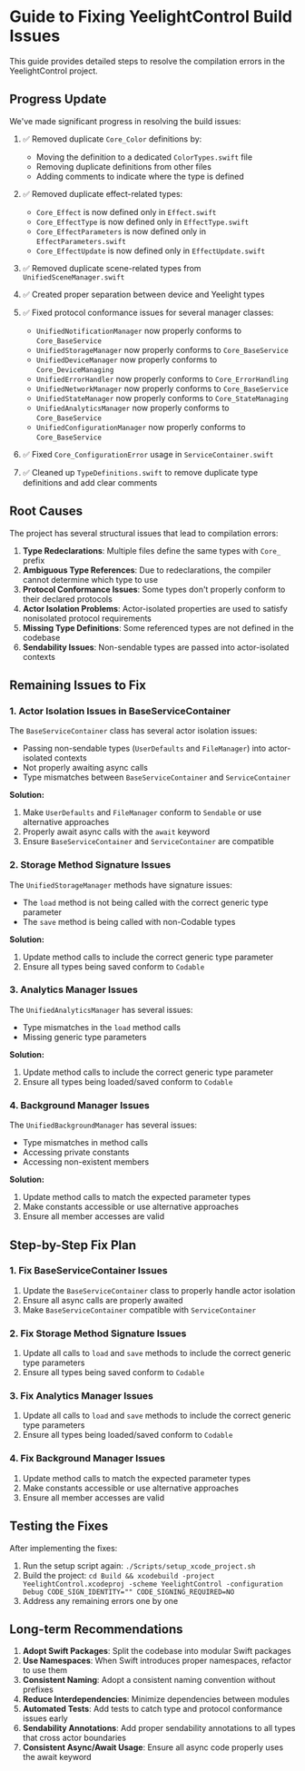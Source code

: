 # Guide to Fixing YeelightControl Build Issues

This guide provides detailed steps to resolve the compilation errors in the YeelightControl project.

## Progress Update

We've made significant progress in resolving the build issues:

1. ✅ Removed duplicate `Core_Color` definitions by:
   - Moving the definition to a dedicated `ColorTypes.swift` file
   - Removing duplicate definitions from other files
   - Adding comments to indicate where the type is defined

2. ✅ Removed duplicate effect-related types:
   - `Core_Effect` is now defined only in `Effect.swift`
   - `Core_EffectType` is now defined only in `EffectType.swift`
   - `Core_EffectParameters` is now defined only in `EffectParameters.swift`
   - `Core_EffectUpdate` is now defined only in `EffectUpdate.swift`

3. ✅ Removed duplicate scene-related types from `UnifiedSceneManager.swift`

4. ✅ Created proper separation between device and Yeelight types

5. ✅ Fixed protocol conformance issues for several manager classes:
   - `UnifiedNotificationManager` now properly conforms to `Core_BaseService`
   - `UnifiedStorageManager` now properly conforms to `Core_BaseService`
   - `UnifiedDeviceManager` now properly conforms to `Core_DeviceManaging`
   - `UnifiedErrorHandler` now properly conforms to `Core_ErrorHandling`
   - `UnifiedNetworkManager` now properly conforms to `Core_BaseService`
   - `UnifiedStateManager` now properly conforms to `Core_StateManaging`
   - `UnifiedAnalyticsManager` now properly conforms to `Core_BaseService`
   - `UnifiedConfigurationManager` now properly conforms to `Core_BaseService`

6. ✅ Fixed `Core_ConfigurationError` usage in `ServiceContainer.swift`

7. ✅ Cleaned up `TypeDefinitions.swift` to remove duplicate type definitions and add clear comments

## Root Causes

The project has several structural issues that lead to compilation errors:

1. **Type Redeclarations**: Multiple files define the same types with `Core_` prefix
2. **Ambiguous Type References**: Due to redeclarations, the compiler cannot determine which type to use
3. **Protocol Conformance Issues**: Some types don't properly conform to their declared protocols
4. **Actor Isolation Problems**: Actor-isolated properties are used to satisfy nonisolated protocol requirements
5. **Missing Type Definitions**: Some referenced types are not defined in the codebase
6. **Sendability Issues**: Non-sendable types are passed into actor-isolated contexts

## Remaining Issues to Fix

### 1. Actor Isolation Issues in BaseServiceContainer

The `BaseServiceContainer` class has several actor isolation issues:
- Passing non-sendable types (`UserDefaults` and `FileManager`) into actor-isolated contexts
- Not properly awaiting async calls
- Type mismatches between `BaseServiceContainer` and `ServiceContainer`

**Solution:**
1. Make `UserDefaults` and `FileManager` conform to `Sendable` or use alternative approaches
2. Properly await async calls with the `await` keyword
3. Ensure `BaseServiceContainer` and `ServiceContainer` are compatible

### 2. Storage Method Signature Issues

The `UnifiedStorageManager` methods have signature issues:
- The `load` method is not being called with the correct generic type parameter
- The `save` method is being called with non-Codable types

**Solution:**
1. Update method calls to include the correct generic type parameter
2. Ensure all types being saved conform to `Codable`

### 3. Analytics Manager Issues

The `UnifiedAnalyticsManager` has several issues:
- Type mismatches in the `load` method calls
- Missing generic type parameters

**Solution:**
1. Update method calls to include the correct generic type parameter
2. Ensure all types being loaded/saved conform to `Codable`

### 4. Background Manager Issues

The `UnifiedBackgroundManager` has several issues:
- Type mismatches in method calls
- Accessing private constants
- Accessing non-existent members

**Solution:**
1. Update method calls to match the expected parameter types
2. Make constants accessible or use alternative approaches
3. Ensure all member accesses are valid

## Step-by-Step Fix Plan

### 1. Fix BaseServiceContainer Issues

1. Update the `BaseServiceContainer` class to properly handle actor isolation
2. Ensure all async calls are properly awaited
3. Make `BaseServiceContainer` compatible with `ServiceContainer`

### 2. Fix Storage Method Signature Issues

1. Update all calls to `load` and `save` methods to include the correct generic type parameters
2. Ensure all types being saved conform to `Codable`

### 3. Fix Analytics Manager Issues

1. Update all calls to `load` and `save` methods to include the correct generic type parameters
2. Ensure all types being loaded/saved conform to `Codable`

### 4. Fix Background Manager Issues

1. Update method calls to match the expected parameter types
2. Make constants accessible or use alternative approaches
3. Ensure all member accesses are valid

## Testing the Fixes

After implementing the fixes:

1. Run the setup script again: `./Scripts/setup_xcode_project.sh`
2. Build the project: `cd Build && xcodebuild -project YeelightControl.xcodeproj -scheme YeelightControl -configuration Debug CODE_SIGN_IDENTITY="" CODE_SIGNING_REQUIRED=NO`
3. Address any remaining errors one by one

## Long-term Recommendations

1. **Adopt Swift Packages**: Split the codebase into modular Swift packages
2. **Use Namespaces**: When Swift introduces proper namespaces, refactor to use them
3. **Consistent Naming**: Adopt a consistent naming convention without prefixes
4. **Reduce Interdependencies**: Minimize dependencies between modules
5. **Automated Tests**: Add tests to catch type and protocol conformance issues early
6. **Sendability Annotations**: Add proper sendability annotations to all types that cross actor boundaries
7. **Consistent Async/Await Usage**: Ensure all async code properly uses the await keyword 